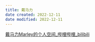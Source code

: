```yaml
---
title: 戴马力
date created: 2022-12-11
date modified: 2022-12-11
---
```


[戴马力Marley的个人空间_哔哩哔哩_bilibili](https://space.bilibili.com/350233933/?spm_id_from=333.999.0.0)